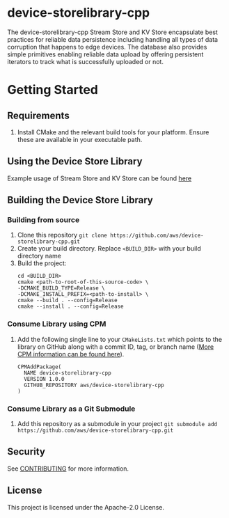 # device-storelibrary-cpp

The device-storelibrary-cpp Stream Store and KV Store encapsulate best practices for reliable data persistence including handling all types of data corruption that happens to edge devices.
The database also provides simple primitives enabling reliable data upload by offering persistent iterators to track what is successfully uploaded or not.

# Getting Started
## Requirements
1. Install CMake and the relevant build tools for your platform. Ensure these are available in your executable path.

## Using the Device Store Library
Example usage of Stream Store and KV Store can be found [here](https://github.com/aws/device-storelibrary-cpp/blob/main/src/main.cpp#L48)

## Building the Device Store Library
### Building from source
1. Clone this repository `git clone https://github.com/aws/device-storelibrary-cpp.git`
2. Create your build directory. Replace `<BUILD_DIR>` with your build directory name 
3. Build the project: 
    ```
    cd <BUILD_DIR>
    cmake <path-to-root-of-this-source-code> \
    -DCMAKE_BUILD_TYPE=Release \
    -DCMAKE_INSTALL_PREFIX=<path-to-install> \
    cmake --build . --config=Release
    cmake --install . --config=Release
    ```
   
### Consume Library using CPM
1. Add the following single line to your `CMakeLists.txt` which points to the library on GitHub along with a commit ID, tag, or branch name ([More CPM information can be found here](https://github.com/cpm-cmake/CPM.cmake)). 
    ```
    CPMAddPackage(
      NAME device-storelibrary-cpp
      VERSION 1.0.0
      GITHUB_REPOSITORY aws/device-storelibrary-cpp
    )
    ```

### Consume Library as a Git Submodule
1. Add this repository as a submodule in your project `git submodule add https://github.com/aws/device-storelibrary-cpp.git`

## Security

See [CONTRIBUTING](CONTRIBUTING.md#security-issue-notifications) for more information.

## License

This project is licensed under the Apache-2.0 License.

